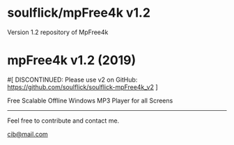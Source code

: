 # soulflick/mpFree4k v1.2

Version 1.2 repository of MpFree4k

mpFree4k v1.2 (2019)
=============================================================================

#[ DISCONTINUED: Please use v2 on GitHub: https://github.com/soulflick/soulflick-mpFree4k_v2 ]

Free Scalable Offline Windows MP3 Player for all Screens

-----

Feel free to contribute and contact me.

cib@mail.com
